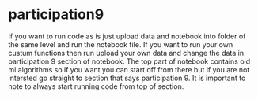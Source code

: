 # participation9

If you want to run code as is just upload data and notebook into folder of the same level and run the notebook file. If you want to run your own custum functions then run upload your own data and change the data in participation 9 section of notebook. The top part of notebook contains old ml algorithms so if you want you can start off from there but if you are not intersted go straight to section that says participation 9. It is important to note to always start running code from top of section. 
